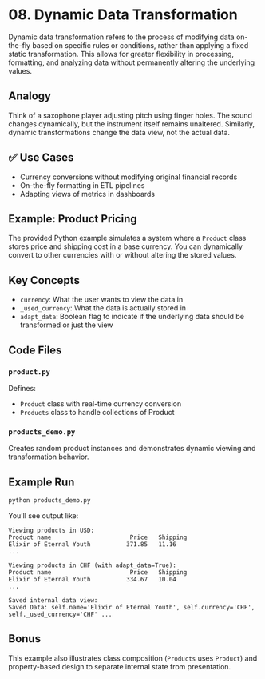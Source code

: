 # 08. Dynamic Data Transformation

Dynamic data transformation refers to the process of modifying data on-the-fly based on specific rules or conditions, rather than applying a fixed static transformation. This allows for greater flexibility in processing, formatting, and analyzing data without permanently altering the underlying values.

## Analogy

Think of a saxophone player adjusting pitch using finger holes. The sound changes dynamically, but the instrument itself remains unaltered. Similarly, dynamic transformations change the data view, not the actual data.

## ✅ Use Cases

- Currency conversions without modifying original financial records
- On-the-fly formatting in ETL pipelines
- Adapting views of metrics in dashboards

## Example: Product Pricing

The provided Python example simulates a system where a `Product` class stores price and shipping cost in a base currency. You can dynamically convert to other currencies with or without altering the stored values.

## Key Concepts

- `currency`: What the user wants to view the data in
- `_used_currency`: What the data is actually stored in
- `adapt_data`: Boolean flag to indicate if the underlying data should be transformed or just the view

## Code Files

### `product.py`

Defines:

- `Product` class with real-time currency conversion
- `Products` class to handle collections of Product

### `products_demo.py`

Creates random product instances and demonstrates dynamic viewing and transformation behavior.

## Example Run

```bash
python products_demo.py
```

You’ll see output like:

```
Viewing products in USD:
Product name                      Price   Shipping
Elixir of Eternal Youth          371.85   11.16
...

Viewing products in CHF (with adapt_data=True):
Product name                      Price   Shipping
Elixir of Eternal Youth          334.67   10.04
...

Saved internal data view:
Saved Data: self.name='Elixir of Eternal Youth', self.currency='CHF', self._used_currency='CHF' ...
```

## Bonus

This example also illustrates class composition (`Products` uses `Product`) and property-based design to separate internal state from presentation.
